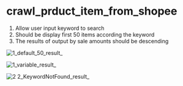 # crawl_prduct_item_from_shopee 

1. Allow user input keyword to search 
2. Should be display first 50 items according the keyword 
3. The results of output by sale amounts should be descending


![1_default_50_result_](https://user-images.githubusercontent.com/19207401/166679021-d99f35ea-bf55-44fb-835a-4b4c42c0c8e3.png)

![1_variable_result_](https://user-images.githubusercontent.com/19207401/166679093-ebcf14db-e5b2-4f00-9919-e10e1fbd2ff9.png)

![2 2_KeywordNotFound_result_](https://user-images.githubusercontent.com/19207401/166679151-a181fa7d-2803-42e6-a34d-ac8a7add0016.png)
